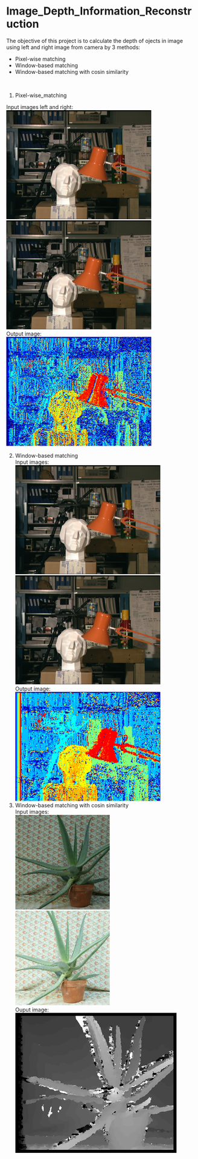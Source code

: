 # Image_Depth_Information_Reconstruction

The objective of this project is to calculate the depth of ojects in image using left and right image from camera by 3 methods:
- Pixel-wise matching
- Window-based matching
- Window-based matching with cosin similarity
<br />

1. Pixel-wise_matching <br />

Input images left and right: <br />
<img src ="tsukuba/left.png">  <img src ="tsukuba/right.png"><br />
Output image: <br />
<img src="pixel_wise.png"> <br />

2. Window-based matching <br />
Input images: <br />
<img src ="tsukuba/left.png">  <img src ="tsukuba/right.png"> <br />
Output image: <br />
<img src ="window_based.png"> <br />
4. Window-based matching with cosin similarity <br />
Input images: <br />
<img src ="Aloe/Aloe_left_1.png" width="250" height="250"> <img src ="Aloe/Aloe_right_2.png" width="250" height="250"> <br />
Ouput image: <br />
<img src ="Aloe/Disparity_map_corr.png"> <br />

